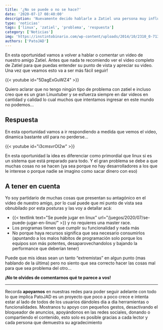 ```yaml
---
title: '¿No se puede o no se hace?'
date: '2020-07-17 08:40:00'
description: 'Nuevamente decido hablarle a Zatiel una persona muy influyente dentro de este mundo y esta bueno marcar diferencias'
type: 'noticias'
tags: ['linux', 'zatiel', 'problema', 'respuesta']
category: ['Noticias']
img: 'https://instintobinario.com/wp-content/uploads/2014/10/2310_0-713x360.png'
authors: ['PatoJAD']
---
```


En esta oportunidad vamos a volver a hablar o comentar un video de nuestro amigo Zatiel. Antes que nada te recomiendo ver el video completo de Zatiel para que puedas entender su punto de vista y apreciar su video. Una vez que veamos esto va a ser más fácil seguir!

{{< youtube id="5DagExGuWZ4" >}}

Quiero aclarar que no tengo ningún tipo de problema con zatiel e incluso creo que es un gran Linuxtuber y se esfuerza siempre en dar videos en cantidad y calidad lo cual muchos que intentamos ingresar en este mundo no podemos...

## Respuesta

En esta oportunidad vamos a ir respondiendo a medida que vemos el video, dinamica bastante util para no perderse…

{{< youtube id="i3cmsvrOI2w" >}}

En esta oportunidad la idea es diferenciar como primordial que linux si es un sistema que está preparado para todo. Y el gran problema se debe a que muchas cosas no se hacen (ya sea porque no hay desarrolladores a los que le interese o porque nadie se imagino como sacar dinero con eso)

## A tener en cuenta

Yo soy partidario de muchas cosas que presentan su antagónico en el video de nuestro amigo, por lo cual puede que mi punto de vista sea obnubilado por esta posturas y las voy a detallar acá:

-   {{< textlink text="Se puede jugar en linux" url="/juegos/2020/07/se-puede-jugar-en-linux/" >}} y no requieres una master race.
-   Los programas tienen que cumplir su funcionalidad y nada más
-   No porque haya recursos significa que sea necesario consumirlos (apuntando a los malos hábitos de programación solo porque los equipos son más potentes, desaparovechandolos y bajando la performance que deberían tener)

Puede que mis ideas sean un tanto “extremistas” en algun punto (mas hablando de la última) pero no siento que sea correcto hacer las cosas mal para que sea problema del otro…

**¡No te olvides de comentarnos qué te parece a vos!**

---

Recorda **apoyarnos** en nuestras redes para poder seguir adelante con todo lo que implica PatoJAD es un proyecto que poco a poco crece e intenta estar al lado de todos de los usuarios dándoles dia a dia herramientas o funcionalidades. Mostranos tu apoyo con pequeños gestos, desactivando el bloqueador de anuncios, apoyándonos en las redes sociales, donando o compartiendo el contenido, esto solo es posible gracias a cada lector y cada persona que demuestra su agradecimiento
